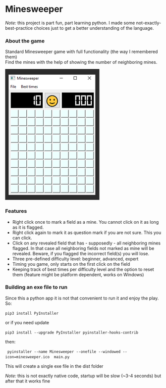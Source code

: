 # Minesweeper

_Note:_ this project is part fun, part learning python. I made some not-exactly-best-practice choices 
just to get a better understanding of the language.

### About the game
Standard Minesweeper game with full functionality (the way I remembered them)  
Find the mines with the help of showing the number of neighboring mines.

![Game](./etc/game.png)

### Features
* Right click once to mark a field as a mine. You cannot click on it as long as it is flagged.
* Right click again to mark it as question mark if you are not sure. This you can click.
* Click on any revealed field that has - supposedly - all neighboring mines flagged. In that case all neighboring fields not marked as mine will be revealed.
Beware, if you flagged the incorrect field(s) you will lose.
* Three pre-defined difficulty level: beginner, advanced, expert
* Timing you game, only starts on the first click on the field
* Keeping track of best times per difficulty level and the option to reset them (feature might be platform dependent, works on Windows)

### Building an exe file to run

Since this a python app it is not that convenient to run it and enjoy the play. So:

`pip3 install PyInstaller`  

or if you need update  

`pip3 install --upgrade PyInstaller pyinstaller-hooks-contrib`


then:

` pyinstaller --name Minesweeper --onefile --windowed --icon=minesweeper.ico  main.py`

This will create a single exe file in the dist folder

_Note:_ this is not exactly native code, startup will be slow (~3-4 seconds) but after that it works fine
